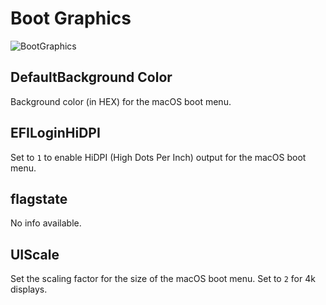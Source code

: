 # Boot Graphics
![BootGraphics](https://user-images.githubusercontent.com/76865553/136703531-d311f0d3-d296-4120-b31c-934ca9bea353.jpeg)
## DefaultBackground Color
Background color (in HEX) for the macOS boot menu.

## EFILoginHiDPI
Set to `1` to enable HiDPI (High Dots Per Inch) output for the macOS boot menu.

## flagstate
No info available.

## UIScale
Set the scaling factor for the size of the macOS boot menu. Set to `2` for 4k displays.
